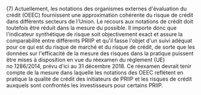 (7) Actuellement, les notations des organismes externes d'évaluation du crédit (OEEC) fournissent une approximation cohérente du risque de crédit dans différents secteurs de l'Union. Le recours aux notations de crédit doit toutefois être réduit dans la mesure du possible. Il importe donc que l'indicateur synthétique de risque soit objectivement exact et assure la comparabilité entre différents PRIIP et qu'il fasse l'objet d'un suivi adéquat pour ce qui est du risque de marché et du risque de crédit, de sorte que les données sur l'efficacité de la mesure des risques dans la pratique puissent être mises à disposition en vue du réexamen du règlement (UE) no 1286/2014, prévu d'ici au 31 décembre 2018. Ce réexamen devrait tenir compte de la mesure dans laquelle les notations des OEEC reflètent en pratique la qualité de crédit des initiateurs de PRIIP et les risques de crédit auxquels sont confrontés les investisseurs pour certains PRIIP.